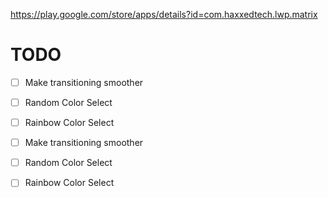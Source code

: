 https://play.google.com/store/apps/details?id=com.haxxedtech.lwp.matrix

# TODO




- [ ] Make transitioning smoother
- [ ] Random Color Select
- [ ] Rainbow Color Select












- [ ] Make transitioning smoother
- [ ] Random Color Select
- [ ] Rainbow Color Select
